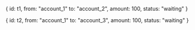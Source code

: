 {
    id: t1,
    from: "account_1"
    to: "account_2",
    amount: 100,
    status: "waiting"
}

{
    id: t2,
    from: "account_1"
    to: "account_3",
    amount: 100,
    status: "waiting"
}